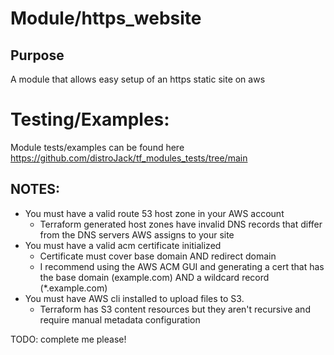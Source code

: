 # Module/https_website

## Purpose
A module that allows easy setup of an https static site on aws

# Testing/Examples:
Module tests/examples can be found here https://github.com/distroJack/tf_modules_tests/tree/main

## NOTES:
- You must have a valid route 53 host zone in your AWS account
	- Terraform generated host zones have invalid DNS records that differ from the DNS servers AWS assigns to your site
- You must have a valid acm certificate initialized
    - Certificate must cover base domain AND redirect domain
    - I recommend using the AWS ACM GUI and generating a cert that has the base domain (example.com) AND a wildcard record (*.example.com)
- You must have AWS cli installed to upload files to S3.
	- Terraform has S3 content resources but they aren't recursive and require manual metadata configuration

TODO: complete me please!